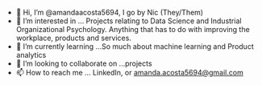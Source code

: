- 👋 Hi, I’m @amandaacosta5694, I go by Nic (They/Them)
- 👀 I’m interested in ... Projects relating to Data Science and Industrial Organizational Psychology. Anything that has to do with improving the workplace, products and services.
- 🌱 I’m currently learning ...So much about machine learning and Product analytics
- 💞️ I’m looking to collaborate on ...projects
- 📫 How to reach me ... LinkedIn, or amanda.acosta5694@gmail.com

<!---
amandaacosta5694/amandaacosta5694 is a ✨ special ✨ repository because its `README.md` (this file) appears on your GitHub profile.
You can click the Preview link to take a look at your changes.
--->
